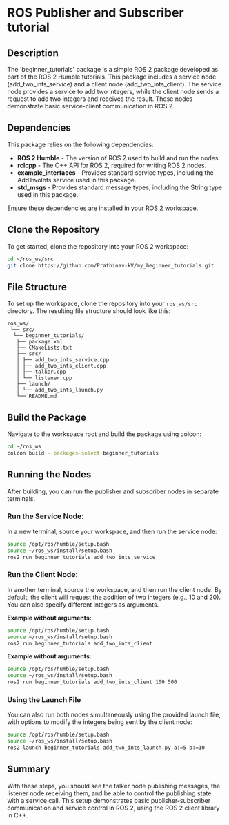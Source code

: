 # ROS Publisher and Subscriber tutorial

## Description

The 'beginner_tutorials' package is a simple ROS 2 package developed as part of the ROS 2 Humble tutorials. This package includes a service node (add_two_ints_service) and a client node (add_two_ints_client). The service node provides a service to add two integers, while the client node sends a request to add two integers and receives the result. These nodes demonstrate basic service-client communication in ROS 2.

## Dependencies

This package relies on the following dependencies:

- **ROS 2 Humble** - The version of ROS 2 used to build and run the nodes.
- **rclcpp** - The C++ API for ROS 2, required for writing ROS 2 nodes.
- **example_interfaces** - Provides standard service types, including the AddTwoInts service used in this package.
- **std_msgs** - Provides standard message types, including the String type used in this package.


Ensure these dependencies are installed in your ROS 2 workspace.


## Clone the Repository

To get started, clone the repository into your ROS 2 workspace:

```bash
cd ~/ros_ws/src
git clone https://github.com/Prathinav-kV/my_beginner_tutorials.git
```

## File Structure

To set up the workspace, clone the repository into your `ros_ws/src` directory. The resulting file structure should look like this:
```
ros_ws/
 └── src/
  └── beginner_tutorials/
   ├── package.xml
   ├── CMakeLists.txt 
   ├── src/ 
   │ ├── add_two_ints_service.cpp 
   │ ├── add_two_ints_client.cpp 
   │ ├── talker.cpp 
   │ └── listener.cpp 
   ├── launch/
   │ └── add_two_ints_launch.py
   └── README.md
```
## Build the Package

Navigate to the workspace root and build the package using colcon:
```bash
cd ~/ros_ws
colcon build --packages-select beginner_tutorials
```
## Running the Nodes
After building, you can run the publisher and subscriber nodes in separate terminals.

### Run the Service Node:

In a new terminal, source your workspace, and then run the service node:
```bash
source /opt/ros/humble/setup.bash
source ~/ros_ws/install/setup.bash
ros2 run beginner_tutorials add_two_ints_service
```
### Run the Client Node:

In another terminal, source the workspace, and then run the client node. By default, the client will request the addition of two integers (e.g., 10 and 20). You can also specify different integers as arguments.

**Example without arguments:**
```bash
source /opt/ros/humble/setup.bash
source ~/ros_ws/install/setup.bash
ros2 run beginner_tutorials add_two_ints_client
```
**Example without arguments:**
```bash
source /opt/ros/humble/setup.bash
source ~/ros_ws/install/setup.bash
ros2 run beginner_tutorials add_two_ints_client 100 500

```
### Using the Launch File
You can also run both nodes simultaneously using the provided launch file, with options to modify the integers being sent by the client node:
```bash
source /opt/ros/humble/setup.bash
source ~/ros_ws/install/setup.bash
ros2 launch beginner_tutorials add_two_ints_launch.py a:=5 b:=10
```
## Summary

With these steps, you should see the talker node publishing messages, the listener node receiving them, and be able to control the publishing state with a service call. This setup demonstrates basic publisher-subscriber communication and service control in ROS 2, using the ROS 2 client library in C++.

